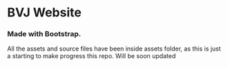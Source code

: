 
# BVJ Website
### Made with Bootstrap.

All the assets and source files have been inside assets folder, as this is just a starting to make progress this repo. 
Will be soon updated

